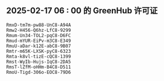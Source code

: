 ## 2025-02-17 06 : 00 的 GreenHub 许可证
```
RmxD-tm7m-pw88-UnC8-A94A
Rmw2-H456-Q6hz-LfC8-9299
Rmum-Un34-TOL2-pqC8-D6FC
Rmud-mYUR-EiPv-m3C8-E349
RmuU-aDar-k12E-abC8-9B07
Rmtr-m65K-LXSK-pyC8-6323
Rmta-k8vl-tizE-cQC8-1399
Rmst-WyIb-Hujs-IqC8-2DA5
RmsT-lZfM-oHHm-B4C8-D511
RmoU-Tigd-306o-EOC8-79D6
```
